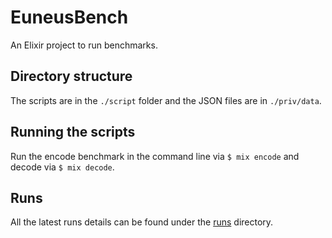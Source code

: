 # EuneusBench

An Elixir project to run benchmarks.

## Directory structure

The scripts are in the `./script` folder and the JSON files are in `./priv/data`.

## Running the scripts

Run the encode benchmark in the command line via `$ mix encode` and decode via `$ mix decode`.

## Runs

All the latest runs details can be found under the [runs](./runs) directory.
